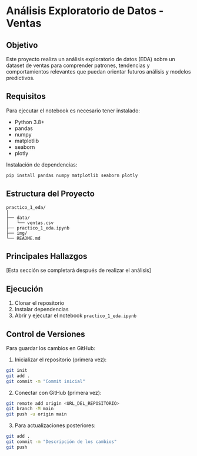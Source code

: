 # Análisis Exploratorio de Datos - Ventas

## Objetivo
Este proyecto realiza un análisis exploratorio de datos (EDA) sobre un dataset de ventas para comprender patrones, tendencias y comportamientos relevantes que puedan orientar futuros análisis y modelos predictivos.

## Requisitos
Para ejecutar el notebook es necesario tener instalado:
- Python 3.8+
- pandas
- numpy
- matplotlib
- seaborn
- plotly

Instalación de dependencias:
```bash
pip install pandas numpy matplotlib seaborn plotly
```

## Estructura del Proyecto
```
practico_1_eda/
│
├── data/
│   └── ventas.csv
├── practico_1_eda.ipynb
├── img/
└── README.md
```

## Principales Hallazgos
[Esta sección se completará después de realizar el análisis]

## Ejecución
1. Clonar el repositorio
2. Instalar dependencias
3. Abrir y ejecutar el notebook `practico_1_eda.ipynb`

## Control de Versiones
Para guardar los cambios en GitHub:

1. Inicializar el repositorio (primera vez):
```bash
git init
git add .
git commit -m "Commit inicial"
```

2. Conectar con GitHub (primera vez):
```bash
git remote add origin <URL_DEL_REPOSITORIO>
git branch -M main
git push -u origin main
```

3. Para actualizaciones posteriores:
```bash
git add .
git commit -m "Descripción de los cambios"
git push
```

